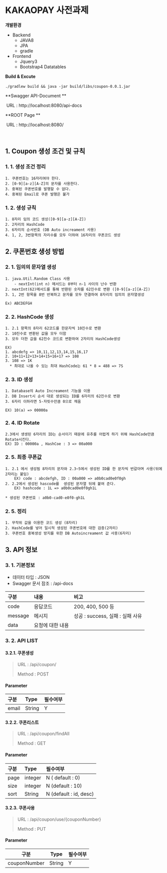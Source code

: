 # KAKAOPAY 사전과제

**개발환경**

- Backend
  - JAVA8
  - JPA
  - gradle
- Frontend 
  -  Jquery3 
  -  Bootstrap4 
  	  Datatables	

**Build & Excute**

​	`./gradlew build && java -jar build/libs/coupon-0.0.1.jar`

**Swagger API-Document **

​	URL : http://localhost:8080/api-docs

**ROOT Page **

​	URL : http://localhost:8080/

​	

## 1. Coupon 생성 조건 및 규칙

### 1. 1. 생성 조건 정리

```
1. 쿠폰번호는 16자리여야 한다.
2. [0-9][a-z][A-Z]의 문자를 사용한다.
3. 중복된 쿠폰번호를 발행할 수 없다.
4. 중복된 Email로 쿠폰 발행은 불가
```
### 1. 2. 생성 규칙
```
1. 8자리 임의 코드 생성([0-9][a-z][A-Z])
2. 2자리의 HashCode
3. 6자리의 순서번호 (DB Auto increament 사용)
4. 1, 2, 3번항목의 자리수를 모두 더하여 16자리의 쿠폰코드 생성
```



## 2. 쿠폰번호 생성 방법

### 2. 1. 임의의 문자열 생성

```
1. java.Util.Random Class 사용
	- nextInt(int n) 메서드는 0부터 n-1 사이의 난수 반환
2. nextInt(62)메서드를 통해 반환된 숫자를 62진수로 변환 ([0-9][a-z][A-Z])
3. 1, 2번 항목을 8번 반복하고 문자를 모두 연결하여 8자리의 임의의 문자열생성

Ex) ABCDEFGH
```

### 2. 2. HashCode 생성

```
1. 2.1 항목의 8자리 62코드를 한문자씩 10진수로 변환
2. 10진수로 변환된 값을 모두 더함
3. 모두 더한 값을 62진수 코드로 변환하여 2자리의 HashCode생성

EX) 
1. abcdefg => 10,11,12,13,14,15,16,17
2. 10+11+12+13+14+15+16+17 => 108
3. 108 => 1K
  * 최대로 나올 수 있는 최대 HashCode는 61 * 8 = 488 => 7S 
```

### 2. 3. ID 생성

```
1. Database의 Auto Increament 기능을 이용
2. DB Insert시 순서 대로 생성되는 ID를 6자리의 62진수로 변환
3. 6자리 이하라면 5-자릿수만큼 0으로 채움

EX) 10(a) => 00000a
```
### 2. 4. ID Rotate

```
2.3에서 생생된 6자리의 ID는 순서이기 때문에 유추를 어렵게 하기 위해 HashCode만큼 Rotate시킨다.
EX) ID : 00000a , HashCoe : 3 => 00a000 
```

### 2. 5. 최종 쿠폰값

```
1. 2.1 에서 생성됨 8자리의 문자와 2.3~5에서 생성된 ID를 한 문자씩 번갈아며 사용(뒤에 2자리는 붙임)
	EX) code : abcdefgh, ID : 00a000 => a0b0cad0e0f0gh
2. 2.2에서 생성된 hascode를  생성된 문자열 뒤에 붙여 준다.
	EX) hashcode : 1L => a0b0cad0e0f0gh1L
	
* 생성된 쿠폰번호 : a0b0-cad0-e0f0-gh1L
```

### 2. 5. 정리

```
1. 무작위 값을 이용한 코드 생성 (8자리)
2. HashCode를 넣어 일시적 생성된 쿠폰번호에 대한 검증(2자리) 
3. 쿠폰번호 중복생성 방지를 위한 DB Autoincreament 값 사용(6자리)
```



## 3. API 정보

### 3. 1. 기본정보

- 데이터 타입 : JSON 
- Swagger 문서 잠조 : /api-docs

| 구분    | 내용             | 비고                             |
| :------ | :--------------- | :------------------------------- |
| code    | 응답코드         | 200, 400, 500 등                 |
| message | 메시지           | 성공 : success, 실패 : 실패 사유 |
| data    | 요청에 대한 내용 |                                  |

### 3. 2. API LIST

#### 3.2.1. 쿠폰생성

> URL : /api/coupon/
>
> Method : POST
>

#### Parameter 

| 구분  | Type   | 필수여부 |
| :---- | :----- | :------- |
| email | String | Y        |


#### 3.2.2. 쿠폰리스트

> URL : /api/coupon/findAll
>
> Method : GET
>

#### Parameter 

| 구분  | Type    | 필수여부               |
| :--- | :------ | :--------------------- |
| page | integer | N ( default : 0)       |
| size | integer | N (default : 10)       |
| sort | String  | N (default : id, desc) |

#### 3.2.3. 쿠폰사용

> URL : /api/coupon/use/{couponNumber}
>
> Method : PUT

#### Parameter

| 구분         | Type   | 필수여부 |
| ------------ | ------ | -------- |
| couponNumber | String | Y        |
